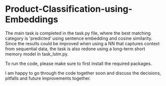 # Product-Classification-using-Embeddings

The main task is completed in the task.py file, where the best matching category is 'predicted' using sentence embedding and cosine similarity.
Since the results could be improved when using a NN that captures context from sequential data, the task is also redone using a long-term short memory model in task_lstm.py. 

To run the code, please make sure to first install the required packages.

I am happy to go through the code together soon and discuss the decisions, pitfalls and future improvements together.
